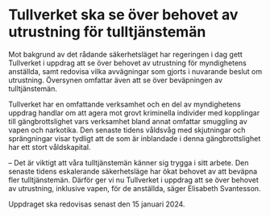 # Tullverket ska se över behovet av utrustning för tulltjänstemän

Mot bakgrund av det rådande säkerhetsläget har regeringen i dag gett Tullverket i uppdrag att se över behovet av utrustning för myndighetens anställda, samt redovisa vilka avvägningar som gjorts i nuvarande beslut om utrustning. Översynen omfattar även att se över beväpningen av tulltjänstemän.

Tullverket har en omfattande verksamhet och en del av myndighetens uppdrag handlar om att agera mot grovt kriminella individer med kopplingar till gängbrottslighet vars verksamhet bland annat omfattar smuggling av vapen och narkotika. Den senaste tidens våldsvåg med skjutningar och sprängningar visar tydligt att de som är inblandade i denna gängbrottslighet har ett stort våldskapital.

– Det är viktigt att våra tulltjänstemän känner sig trygga i sitt arbete. Den senaste tidens eskalerande säkerhetsläge har ökat behovet av att beväpna fler tulltjänstemän. Därför ger vi nu Tullverket i uppdrag att se över behovet av utrustning, inklusive vapen, för de anställda, säger Elisabeth Svantesson.

Uppdraget ska redovisas senast den 15 januari 2024.
